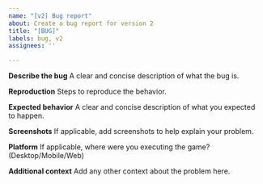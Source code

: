 ```yaml
---
name: "[v2] Bug report"
about: Create a bug report for version 2
title: "[BUG]"
labels: bug, v2
assignees: ''

---
```


**Describe the bug**
A clear and concise description of what the bug is.

**Reproduction**
Steps to reproduce the behavior.

**Expected behavior**
A clear and concise description of what you expected to happen.

**Screenshots**
If applicable, add screenshots to help explain your problem.

**Platform**
If applicable, where were you executing the game? (Desktop/Mobile/Web)

**Additional context**
Add any other context about the problem here.
